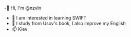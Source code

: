 -👋 Hi, I'm @nzvln
- 👀 I am interested in learning SWIFT
- 🌱 I study from Usov's book, I also improve my English
- 📫 Kiev

<!---
nzvln/nzvln is a ✨ special ✨ repository because its `README.md` (this file) appears on your GitHub profile.
You can click the Preview link to take a look at your changes.
--->
